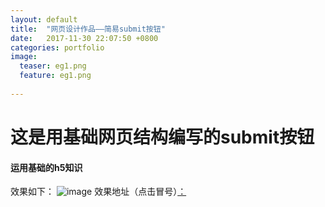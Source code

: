 ```yaml
---
layout: default
title:  "网页设计作品——简易submit按钮"
date:   2017-11-30 22:07:50 +0800
categories: portfolio
image:
  teaser: eg1.png
  feature: eg1.png
  
---
```

# 这是用基础网页结构编写的submit按钮
#### 运用基础的h5知识
效果如下：
![image](http://q3466141541.github.io/images/eg1.png)
效果地址（点击冒号）[：](https://q3466141541.github.io/h5e.g.1/)
